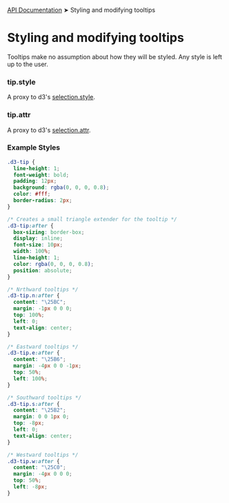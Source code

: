 [API Documentation](index.md) ➤ Styling and modifying tooltips

# Styling and modifying tooltips
Tooltips make no assumption about how they will be styled.  Any style is left up
to the user.

### tip.style
A proxy to d3's [selection.style](https://github.com/mbostock/d3/wiki/Selections#wiki-style).

### tip.attr
A proxy to d3's [selection.attr](https://github.com/mbostock/d3/wiki/Selections#wiki-attr).

### Example Styles
``` css
.d3-tip {
  line-height: 1;
  font-weight: bold;
  padding: 12px;
  background: rgba(0, 0, 0, 0.8);
  color: #fff;
  border-radius: 2px;
}

/* Creates a small triangle extender for the tooltip */
.d3-tip:after {
  box-sizing: border-box;
  display: inline;
  font-size: 10px;
  width: 100%;
  line-height: 1;
  color: rgba(0, 0, 0, 0.8);
  position: absolute;
}

/* Nrthward tooltips */
.d3-tip.n:after {
  content: "\25BC";
  margin: -1px 0 0 0;
  top: 100%;
  left: 0;
  text-align: center;
}

/* Eastward tooltips */
.d3-tip.e:after {
  content: "\25B6";
  margin: -4px 0 0 -1px;
  top: 50%;
  left: 100%;
}

/* Southward tooltips */
.d3-tip.s:after {
  content: "\25B2";
  margin: 0 0 1px 0;
  top: -8px;
  left: 0;
  text-align: center;
}

/* Westward tooltips */
.d3-tip.w:after {
  content: "\25C0";
  margin: -4px 0 0 0;
  top: 50%;
  left: -8px;
}
```
